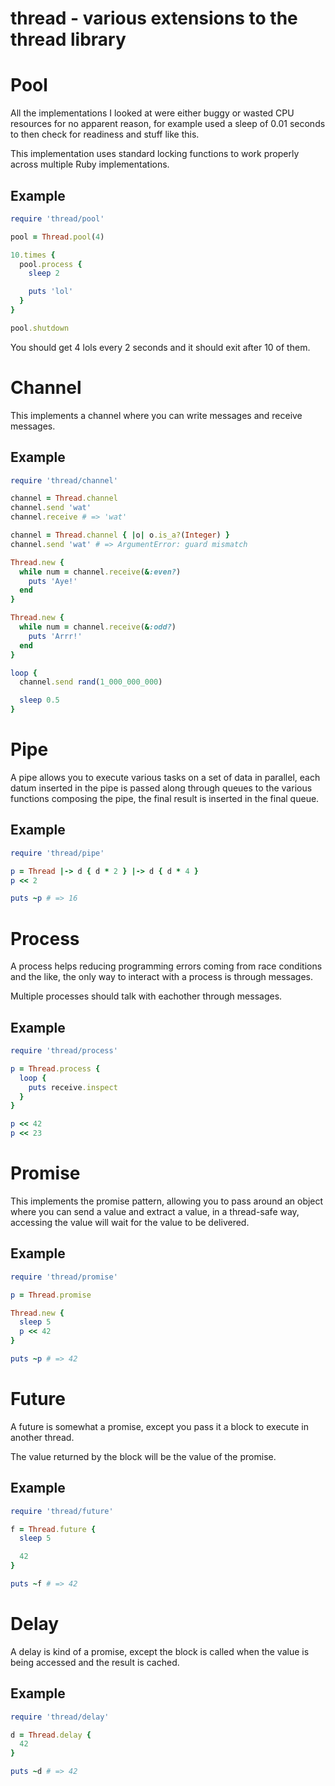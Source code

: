 thread - various extensions to the thread library
=================================================

Pool
====
All the implementations I looked at were either buggy or wasted CPU resources
for no apparent reason, for example used a sleep of 0.01 seconds to then check for
readiness and stuff like this.

This implementation uses standard locking functions to work properly across multiple Ruby
implementations.

Example
-------

```ruby
require 'thread/pool'

pool = Thread.pool(4)

10.times {
  pool.process {
    sleep 2

    puts 'lol'
  }
}

pool.shutdown
```

You should get 4 lols every 2 seconds and it should exit after 10 of them.

Channel
=======
This implements a channel where you can write messages and receive messages.

Example
-------

```ruby
require 'thread/channel'

channel = Thread.channel
channel.send 'wat'
channel.receive # => 'wat'

channel = Thread.channel { |o| o.is_a?(Integer) }
channel.send 'wat' # => ArgumentError: guard mismatch

Thread.new {
  while num = channel.receive(&:even?)
    puts 'Aye!'
  end
}

Thread.new {
  while num = channel.receive(&:odd?)
    puts 'Arrr!'
  end
}

loop {
  channel.send rand(1_000_000_000)

  sleep 0.5
}
```

Pipe
====
A pipe allows you to execute various tasks on a set of data in parallel,
each datum inserted in the pipe is passed along through queues to the various
functions composing the pipe, the final result is inserted in the final queue.

Example
-------

```ruby
require 'thread/pipe'

p = Thread |-> d { d * 2 } |-> d { d * 4 }
p << 2

puts ~p # => 16
```

Process
=======
A process helps reducing programming errors coming from race conditions and the
like, the only way to interact with a process is through messages.

Multiple processes should talk with eachother through messages.

Example
-------

```ruby
require 'thread/process'

p = Thread.process {
  loop {
    puts receive.inspect
  }
}

p << 42
p << 23
```

Promise
=======
This implements the promise pattern, allowing you to pass around an object
where you can send a value and extract a value, in a thread-safe way, accessing
the value will wait for the value to be delivered.

Example
-------

```ruby
require 'thread/promise'

p = Thread.promise

Thread.new {
  sleep 5
  p << 42
}

puts ~p # => 42
```

Future
======
A future is somewhat a promise, except you pass it a block to execute in
another thread.

The value returned by the block will be the value of the promise.

Example
-------

```ruby
require 'thread/future'

f = Thread.future {
  sleep 5

  42
}

puts ~f # => 42
```

Delay
=====
A delay is kind of a promise, except the block is called when the value is
being accessed and the result is cached.

Example
-------

```ruby
require 'thread/delay'

d = Thread.delay {
  42
}

puts ~d # => 42
```
